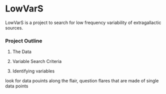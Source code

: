 # LowVarS
LowVarS is a project to search for low frequency variability of extragallactic sources.

### Project Outline

1. The Data

2. Variable Search Criteria

3. Identifying variables


look for data pouints along the flair, question flares that are made of single data points
